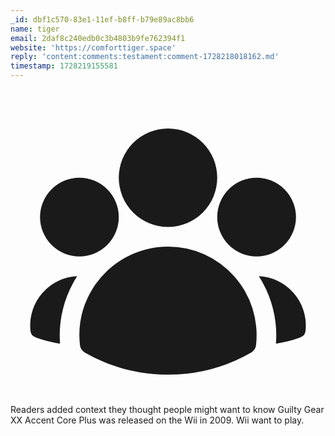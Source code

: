 ```yaml
---
_id: dbf1c570-83e1-11ef-b8ff-b79e89ac8bb6
name: tiger
email: 2daf8c240edb0c3b4803b9fe762394f1
website: 'https://comforttiger.space'
reply: 'content:comments:testament:comment-1728218018162.md'
timestamp: 1728219155581
---
```

<div class="border border-accent rounded-xl p-4 font-display text-accent text-lg flex-col flex gap-4">
<span class="flex gap-2"><span><svg xmlns="http://www.w3.org/2000/svg" viewBox="0 0 24 24" fill="currentColor" class="size-6">
  <path fill-rule="evenodd" d="M8.25 6.75a3.75 3.75 0 1 1 7.5 0 3.75 3.75 0 0 1-7.5 0ZM15.75 9.75a3 3 0 1 1 6 0 3 3 0 0 1-6 0ZM2.25 9.75a3 3 0 1 1 6 0 3 3 0 0 1-6 0ZM6.31 15.117A6.745 6.745 0 0 1 12 12a6.745 6.745 0 0 1 6.709 7.498.75.75 0 0 1-.372.568A12.696 12.696 0 0 1 12 21.75c-2.305 0-4.47-.612-6.337-1.684a.75.75 0 0 1-.372-.568 6.787 6.787 0 0 1 1.019-4.38Z" clip-rule="evenodd" />
  <path d="M5.082 14.254a8.287 8.287 0 0 0-1.308 5.135 9.687 9.687 0 0 1-1.764-.44l-.115-.04a.563.563 0 0 1-.373-.487l-.01-.121a3.75 3.75 0 0 1 3.57-4.047ZM20.226 19.389a8.287 8.287 0 0 0-1.308-5.135 3.75 3.75 0 0 1 3.57 4.047l-.01.121a.563.563 0 0 1-.373.486l-.115.04c-.567.2-1.156.349-1.764.441Z" />
</svg>
</span> Readers added context they thought people might want to know</span>
<span class="text-sm text-neutral font-sans">Guilty Gear XX Accent Core Plus was released on the Wii in 2009. Wii want to play.</span></div>
